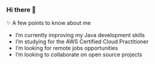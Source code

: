 ### Hi there 👋

✨ A few points to know about me

- I’m currently improving my Java development skills
- I’m studying for the AWS Certified Cloud Practitioner
- I’m looking for remote jobs opportunities
- I’m looking to collaborate on open source projects
<!--
**andersonmgaspar/andersonmgaspar** is a ✨ _special_ ✨ repository because its `README.md` (this file) appears on your GitHub profile.

Here are some ideas to get you started:

- 🔭 I’m currently working on ...
- 🌱 I’m currently learning ...
- 👯 I’m looking to collaborate on ...
- 🤔 I’m looking for help with ...
- 💬 Ask me about ...
- 📫 How to reach me: ...
- 😄 Pronouns: ...
- ⚡ Fun fact: ...
-->
